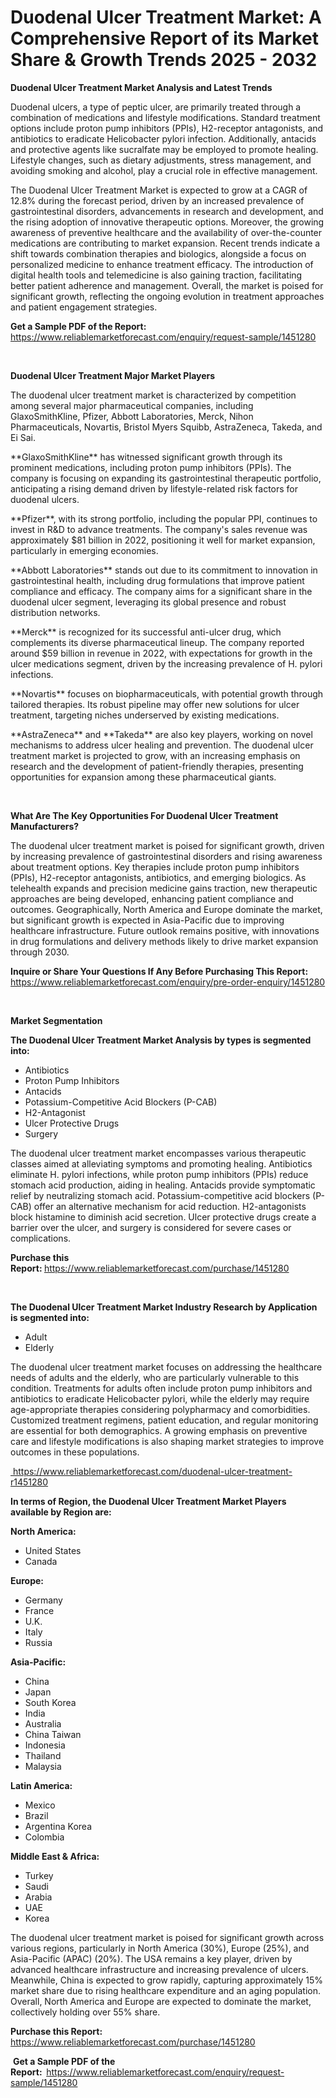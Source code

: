 <p><h1>Duodenal Ulcer Treatment Market: A Comprehensive Report of its Market Share & Growth Trends 2025 - 2032</h1></p><p><strong>Duodenal Ulcer Treatment Market Analysis and Latest Trends</strong></p>
<p><p>Duodenal ulcers, a type of peptic ulcer, are primarily treated through a combination of medications and lifestyle modifications. Standard treatment options include proton pump inhibitors (PPIs), H2-receptor antagonists, and antibiotics to eradicate Helicobacter pylori infection. Additionally, antacids and protective agents like sucralfate may be employed to promote healing. Lifestyle changes, such as dietary adjustments, stress management, and avoiding smoking and alcohol, play a crucial role in effective management.</p><p>The Duodenal Ulcer Treatment Market is expected to grow at a CAGR of 12.8% during the forecast period, driven by an increased prevalence of gastrointestinal disorders, advancements in research and development, and the rising adoption of innovative therapeutic options. Moreover, the growing awareness of preventive healthcare and the availability of over-the-counter medications are contributing to market expansion. Recent trends indicate a shift towards combination therapies and biologics, alongside a focus on personalized medicine to enhance treatment efficacy. The introduction of digital health tools and telemedicine is also gaining traction, facilitating better patient adherence and management. Overall, the market is poised for significant growth, reflecting the ongoing evolution in treatment approaches and patient engagement strategies.</p></p>
<p><strong>Get a Sample PDF of the Report:&nbsp;</strong> <a href="https://www.reliablemarketforecast.com/enquiry/request-sample/1451280?utm_campaign=3266&utm_medium=2&utm_source=Github&utm_content=ia&utm_term=12042025&utm_id=duodenal-ulcer-treatment">https://www.reliablemarketforecast.com/enquiry/request-sample/1451280</a></p>
<p>&nbsp;</p>
<p><strong>Duodenal Ulcer Treatment Major Market Players</strong></p>
<p><p>The duodenal ulcer treatment market is characterized by competition among several major pharmaceutical companies, including GlaxoSmithKline, Pfizer, Abbott Laboratories, Merck, Nihon Pharmaceuticals, Novartis, Bristol Myers Squibb, AstraZeneca, Takeda, and Ei Sai.</p><p>**GlaxoSmithKline** has witnessed significant growth through its prominent medications, including proton pump inhibitors (PPIs). The company is focusing on expanding its gastrointestinal therapeutic portfolio, anticipating a rising demand driven by lifestyle-related risk factors for duodenal ulcers.</p><p>**Pfizer**, with its strong portfolio, including the popular PPI, continues to invest in R&D to advance treatments. The company's sales revenue was approximately $81 billion in 2022, positioning it well for market expansion, particularly in emerging economies.</p><p>**Abbott Laboratories** stands out due to its commitment to innovation in gastrointestinal health, including drug formulations that improve patient compliance and efficacy. The company aims for a significant share in the duodenal ulcer segment, leveraging its global presence and robust distribution networks.</p><p>**Merck** is recognized for its successful anti-ulcer drug, which complements its diverse pharmaceutical lineup. The company reported around $59 billion in revenue in 2022, with expectations for growth in the ulcer medications segment, driven by the increasing prevalence of H. pylori infections.</p><p>**Novartis** focuses on biopharmaceuticals, with potential growth through tailored therapies. Its robust pipeline may offer new solutions for ulcer treatment, targeting niches underserved by existing medications.</p><p>**AstraZeneca** and **Takeda** are also key players, working on novel mechanisms to address ulcer healing and prevention. The duodenal ulcer treatment market is projected to grow, with an increasing emphasis on research and the development of patient-friendly therapies, presenting opportunities for expansion among these pharmaceutical giants.</p></p>
<p>&nbsp;</p>
<p><strong>What Are The Key Opportunities For Duodenal Ulcer Treatment Manufacturers?</strong></p>
<p><p>The duodenal ulcer treatment market is poised for significant growth, driven by increasing prevalence of gastrointestinal disorders and rising awareness about treatment options. Key therapies include proton pump inhibitors (PPIs), H2-receptor antagonists, antibiotics, and emerging biologics. As telehealth expands and precision medicine gains traction, new therapeutic approaches are being developed, enhancing patient compliance and outcomes. Geographically, North America and Europe dominate the market, but significant growth is expected in Asia-Pacific due to improving healthcare infrastructure. Future outlook remains positive, with innovations in drug formulations and delivery methods likely to drive market expansion through 2030.</p></p>
<p><strong>Inquire or Share Your Questions If Any Before Purchasing This Report:</strong> <a href="https://www.reliablemarketforecast.com/enquiry/pre-order-enquiry/1451280?utm_campaign=3266&utm_medium=2&utm_source=Github&utm_content=ia&utm_term=12042025&utm_id=duodenal-ulcer-treatment">https://www.reliablemarketforecast.com/enquiry/pre-order-enquiry/1451280</a></p>
<p>&nbsp;</p>
<p><strong>Market Segmentation</strong></p>
<p><strong>The Duodenal Ulcer Treatment Market Analysis by types is segmented into:</strong></p>
<p><ul><li>Antibiotics</li><li>Proton Pump Inhibitors</li><li>Antacids</li><li>Potassium-Competitive Acid Blockers (P-CAB)</li><li>H2-Antagonist</li><li>Ulcer Protective Drugs</li><li>Surgery</li></ul></p>
<p><p>The duodenal ulcer treatment market encompasses various therapeutic classes aimed at alleviating symptoms and promoting healing. Antibiotics eliminate H. pylori infections, while proton pump inhibitors (PPIs) reduce stomach acid production, aiding in healing. Antacids provide symptomatic relief by neutralizing stomach acid. Potassium-competitive acid blockers (P-CAB) offer an alternative mechanism for acid reduction. H2-antagonists block histamine to diminish acid secretion. Ulcer protective drugs create a barrier over the ulcer, and surgery is considered for severe cases or complications.</p></p>
<p><strong>Purchase this Report:&nbsp;</strong><a href="https://www.reliablemarketforecast.com/purchase/1451280?utm_campaign=3266&utm_medium=2&utm_source=Github&utm_content=ia&utm_term=12042025&utm_id=duodenal-ulcer-treatment">https://www.reliablemarketforecast.com/purchase/1451280</a></p>
<p>&nbsp;</p>
<p><strong>The Duodenal Ulcer Treatment Market Industry Research by Application is segmented into:</strong></p>
<p><ul><li>Adult</li><li>Elderly</li></ul></p>
<p><p>The duodenal ulcer treatment market focuses on addressing the healthcare needs of adults and the elderly, who are particularly vulnerable to this condition. Treatments for adults often include proton pump inhibitors and antibiotics to eradicate Helicobacter pylori, while the elderly may require age-appropriate therapies considering polypharmacy and comorbidities. Customized treatment regimens, patient education, and regular monitoring are essential for both demographics. A growing emphasis on preventive care and lifestyle modifications is also shaping market strategies to improve outcomes in these populations.</p></p>
<p><a href="https://www.reliablemarketforecast.com/duodenal-ulcer-treatment-r1451280?utm_campaign=3266&utm_medium=2&utm_source=Github&utm_content=ia&utm_term=12042025&utm_id=duodenal-ulcer-treatment">&nbsp;https://www.reliablemarketforecast.com/duodenal-ulcer-treatment-r1451280</a></p>
<p><strong>In terms of Region, the Duodenal Ulcer Treatment Market Players available by Region are:</strong></p>
<p>
    <p> <strong> North America: </strong>
        <ul>
            <li>United States</li>
            <li>Canada</li>
        </ul>
        </p> 
    <p> <strong> Europe: </strong>
        <ul>
            <li>Germany</li>
            <li>France</li>
            <li>U.K.</li>
            <li>Italy</li>
            <li>Russia</li>
        </ul>
        </p> 
    <p> <strong> Asia-Pacific: </strong>
        <ul>
            <li>China</li>
            <li>Japan</li>
            <li>South Korea</li>
            <li>India</li>
            <li>Australia</li>
            <li>China Taiwan</li>
            <li>Indonesia</li>
            <li>Thailand</li>
            <li>Malaysia</li>
        </ul>
        </p> 
    <p> <strong> Latin America: </strong>
        <ul>
            <li>Mexico</li>
            <li>Brazil</li>
            <li>Argentina Korea</li>
            <li>Colombia</li>
        </ul>
        </p> 
    <p> <strong> Middle East & Africa: </strong>
        <ul>
            <li>Turkey</li>
            <li>Saudi</li>
            <li>Arabia</li>
            <li>UAE</li>
            <li>Korea</li>
        </ul>
    </p>
    </p>
<p><p>The duodenal ulcer treatment market is poised for significant growth across various regions, particularly in North America (30%), Europe (25%), and Asia-Pacific (APAC) (20%). The USA remains a key player, driven by advanced healthcare infrastructure and increasing prevalence of ulcers. Meanwhile, China is expected to grow rapidly, capturing approximately 15% market share due to rising healthcare expenditure and an aging population. Overall, North America and Europe are expected to dominate the market, collectively holding over 55% share.</p></p>
<p><strong>Purchase this Report: </strong><a href="https://www.reliablemarketforecast.com/purchase/1451280?utm_campaign=3266&utm_medium=2&utm_source=Github&utm_content=ia&utm_term=12042025&utm_id=duodenal-ulcer-treatment">https://www.reliablemarketforecast.com/purchase/1451280</a></p>
<p>&nbsp;<strong>Get a Sample PDF of the Report:&nbsp;&nbsp;</strong><a href="https://www.reliablemarketforecast.com/enquiry/request-sample/1451280?utm_campaign=3266&utm_medium=2&utm_source=Github&utm_content=ia&utm_term=12042025&utm_id=duodenal-ulcer-treatment">https://www.reliablemarketforecast.com/enquiry/request-sample/1451280</a></p>
<p><strong></strong></p>
<p><p></p><p></p><p></p></p>
